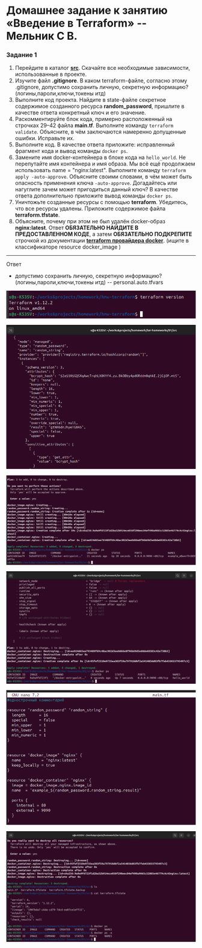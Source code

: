 # Домашнее задание к занятию «Введение в Terraform» -- Мельник С В.

### Задание 1

1. Перейдите в каталог [**src**](https://github.com/netology-code/ter-homeworks/tree/main/01/src). Скачайте все необходимые зависимости, использованные в проекте.
2. Изучите файл **.gitignore**. В каком terraform-файле, согласно этому .gitignore, допустимо сохранить личную, секретную информацию?(логины,пароли,ключи,токены итд)
3. Выполните код проекта. Найдите в state-файле секретное содержимое созданного ресурса **random_password**, пришлите в качестве ответа конкретный ключ и его значение.
4. Раскомментируйте блок кода, примерно расположенный на строчках 29–42 файла **main.tf**.
   Выполните команду `terraform validate`. Объясните, в чём заключаются намеренно допущенные ошибки. Исправьте их.
5. Выполните код. В качестве ответа приложите: исправленный фрагмент кода и вывод команды `docker ps`.
6. Замените имя docker-контейнера в блоке кода на `hello_world`. Не перепутайте имя контейнера и имя образа. Мы всё ещё продолжаем использовать name = "nginx:latest". Выполните команду `terraform apply -auto-approve`.
   Объясните своими словами, в чём может быть опасность применения ключа `-auto-approve`. Догадайтесь или нагуглите зачем может пригодиться данный ключ? В качестве ответа дополнительно приложите вывод команды `docker ps`.
7. Уничтожьте созданные ресурсы с помощью **terraform**. Убедитесь, что все ресурсы удалены. Приложите содержимое файла **terraform.tfstate**.
8. Объясните, почему при этом не был удалён docker-образ **nginx:latest**. Ответ **ОБЯЗАТЕЛЬНО НАЙДИТЕ В ПРЕДОСТАВЛЕННОМ КОДЕ**, а затем **ОБЯЗАТЕЛЬНО ПОДКРЕПИТЕ** строчкой из документации [**terraform провайдера docker**](https://docs.comcloud.xyz/providers/kreuzwerker/docker/latest/docs). (ищите в классификаторе resource docker_image )

---

Ответ

- допустимо сохранить личную, секретную информацию?(логины,пароли,ключи,токены итд) -- personal.auto.tfvars

![alt text](https://github.com/DeluxWebSite/ter-homeworks/blob/main/01/screenshots/terraform-version.png)

![alt text](https://github.com/DeluxWebSite/ter-homeworks/blob/main/01/screenshots/tfstate.png)

![alt text](https://github.com/DeluxWebSite/ter-homeworks/blob/main/01/screenshots/dockerpsnginx.png)

![alt text](https://github.com/DeluxWebSite/ter-homeworks/blob/main/01/screenshots/dockerpshelloworld.png)

![alt text](https://github.com/DeluxWebSite/ter-homeworks/blob/main/01/screenshots/debugmaintf.png)

![alt text](https://github.com/DeluxWebSite/ter-homeworks/blob/main/01/screenshots/terdestroy.png)
